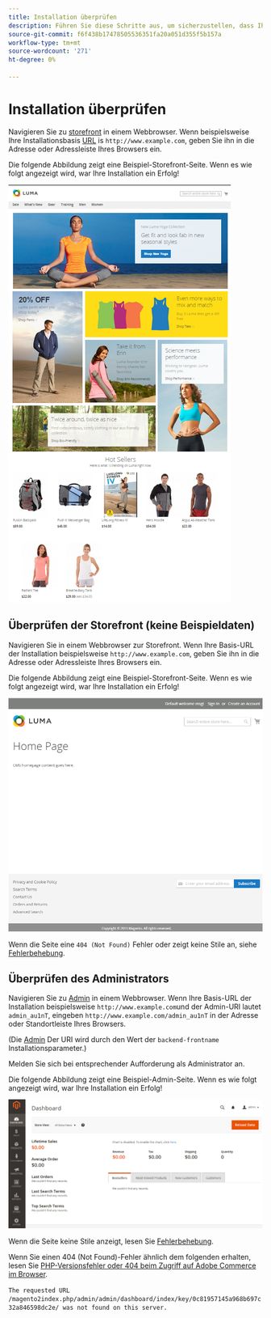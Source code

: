 ```yaml
---
title: Installation überprüfen
description: Führen Sie diese Schritte aus, um sicherzustellen, dass Ihre lokale Installation von Adobe Commerce oder Magento Open Source erfolgreich war.
source-git-commit: f6f438b17478505536351fa20a051d355f5b157a
workflow-type: tm+mt
source-wordcount: '271'
ht-degree: 0%

---
```



# Installation überprüfen

Navigieren Sie zu [storefront](https://glossary.magento.com/storefront) in einem Webbrowser. Wenn beispielsweise Ihre Installationsbasis [URL](https://glossary.magento.com/url) is `http://www.example.com`, geben Sie ihn in die Adresse oder Adressleiste Ihres Browsers ein.

Die folgende Abbildung zeigt eine Beispiel-Storefront-Seite. Wenn es wie folgt angezeigt wird, war Ihre Installation ein Erfolg!

![Storefront mit dem Luma-Design](../../assets/installation/install-success_store-luma.png)

## Überprüfen der Storefront (keine Beispieldaten)

Navigieren Sie in einem Webbrowser zur Storefront. Wenn Ihre Basis-URL der Installation beispielsweise `http://www.example.com`, geben Sie ihn in die Adresse oder Adressleiste Ihres Browsers ein.

Die folgende Abbildung zeigt eine Beispiel-Storefront-Seite. Wenn es wie folgt angezeigt wird, war Ihre Installation ein Erfolg!

![Storefront, die eine erfolgreiche Installation überprüft](../../assets/installation/install-success_store.png)

Wenn die Seite eine `404 (Not Found)` Fehler oder zeigt keine Stile an, siehe [Fehlerbehebung](https://support.magento.com/hc/en-us/articles/360032994352).

## Überprüfen des Administrators

Navigieren Sie zu [Admin](https://glossary.magento.com/magento-admin) in einem Webbrowser. Wenn Ihre Basis-URL der Installation beispielsweise `http://www.example.com`und der Admin-URI lautet `admin_au1nT`, eingeben `http://www.example.com/admin_au1nT` in der Adresse oder Standortleiste Ihres Browsers.

(Die [Admin](https://glossary.magento.com/admin) Der URI wird durch den Wert der `backend-frontname` Installationsparameter.)

Melden Sie sich bei entsprechender Aufforderung als Administrator an.

Die folgende Abbildung zeigt eine Beispiel-Admin-Seite. Wenn es wie folgt angezeigt wird, war Ihre Installation ein Erfolg!

![Administrator, der eine erfolgreiche Installation überprüft](../../assets/installation/install_success_admin.png)

Wenn die Seite keine Stile anzeigt, lesen Sie [Fehlerbehebung](https://support.magento.com/hc/en-us/articles/360032994352).

Wenn Sie einen 404 (Not Found)-Fehler ähnlich dem folgenden erhalten, lesen Sie [PHP-Versionsfehler oder 404 beim Zugriff auf Adobe Commerce im Browser](https://support.magento.com/hc/en-us/articles/360033117152).

`The requested URL /magento2index.php/admin/admin/dashboard/index/key/0c81957145a968b697c32a846598dc2e/ was not found on this server.`
